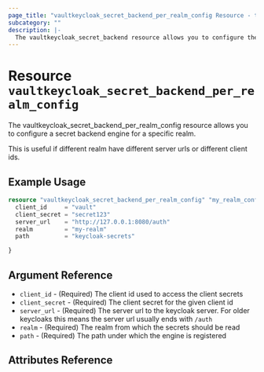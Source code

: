 ```yaml
---
page_title: "vaultkeycloak_secret_backend_per_realm_config Resource - terraform-provider-vaultkeycloak"
subcategory: ""
description: |-
  The vaultkeycloak_secret_backend resource allows you to configure the secret backend engine.
---
```


# Resource `vaultkeycloak_secret_backend_per_realm_config`

The vaultkeycloak_secret_backend_per_realm_config resource allows you to configure a secret backend engine for a specific realm.

This is useful if different realm have different server urls or different client ids.

## Example Usage

```terraform
resource "vaultkeycloak_secret_backend_per_realm_config" "my_realm_config" {
  client_id     = "vault"
  client_secret = "secret123"
  server_url    = "http://127.0.0.1:8080/auth"
  realm         = "my-realm"
  path          = "keycloak-secrets"

}
```

## Argument Reference

- `client_id` - (Required) The client id used to access the client secrets
- `client_secret` - (Required) The client secret for the given client id
- `server_url` - (Required) The server url to the keycloak server. For older keycloaks this means the server url usually ends with `/auth`
- `realm` - (Required) The realm from which the secrets should be read
- `path` - (Required) The path under which the engine is registered


## Attributes Reference
